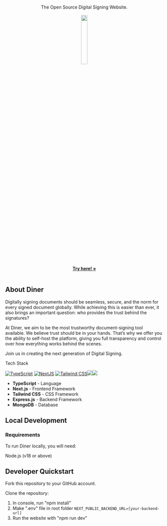 <p align="center" style="margin-top: 20px"> <p align="center"> The Open Source Digital Signing Website. <br><br><img style="width:20%" src="https://di-signer-fe.vercel.app/logo-white.svg"> <br><br><a href="https://di-signer-fe.vercel.app"><strong>Try here! »</strong></a> <br /> <br />
<h2>About Diner</h2>


Digitally signing documents should be seamless, secure, and the norm for every signed document globally. While achieving this is easier than ever, it also brings an important question: who provides the trust behind the signatures?

At Diner, we aim to be the most trustworthy document-signing tool available. We believe trust should be in your hands. That’s why we offer you the ability to self-host the platform, giving you full transparency and control over how everything works behind the scenes.

Join us in creating the next generation of Digital Signing.

Tech Stack
<p align="left"> <a href="https://www.typescriptlang.org"><img src="https://shields.io/badge/TypeScript-3178C6?logo=TypeScript&logoColor=FFF&style=flat-square" alt="TypeScript"></a> <a href="https://nextjs.org/"><img src="https://img.shields.io/badge/next.js-000000?style=flat-square&logo=nextdotjs&logoColor=white" alt="NextJS"></a> <a href="https://tailwindcss.com/"><img src="https://img.shields.io/badge/tailwindcss-0F172A?&logo=tailwindcss" alt="Tailwind CSS"></a><img src="https://img.shields.io/badge/mongodb-000000?style=flat-square&logo=mongodb&logoColor=green"><img src="https://img.shields.io/badge/expressjs-000000?style=flat-square&logo=express&logoColor=white"></p>

- **TypeScript** - Language
- **Next.js** - Frontend Framework
- **Tailwind CSS** - CSS Framework
- **Express.js** - Backend Framework
- **MongoDB** - Database
<h2>Local Development</h2>
<h3>Requirements</h3>
To run Diner locally, you will need:

Node.js (v18 or above)

<h2>Developer Quickstart</h2>
Fork this repository to your GitHub account.

Clone the repository:
1. In console, run "npm install"
2. Make ".env" file in root folder
   `NEXT_PUBLIC_BACKEND_URL=[your-backend-url]` 
3. Run the website with "npm run dev"
